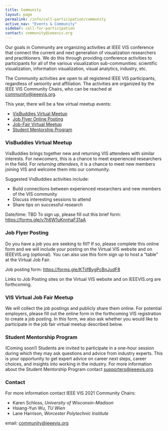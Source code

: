 ```yaml
---
title: Community
layout: page
permalink: /info/call-participation/community
active_nav: "Events & Community"
sidebar: call-for-participation
contact: community@ieeevis.org
---
```


Our goals in Community are organizing activities at IEEE VIS conference that connect the current and next generation of visualization researchers and practitioners. We do this through providing conference activities to participants for all of the various visualization sub-communities: scientific visualization, information visualization, visual analytics, industry, etc. 

The Community activities are open to all registered IEEE VIS participants, regardless of seniority and affiliation. The activities are organized by the IEEE VIS Community Chairs, who can be reached at [community@ieeevis.org](community@ieeevis.org).

This year, there will be a few virtual meetup events:

* [VisBuddies Virtual Meetup](#visbuddies)
* [Job Flyer Online Posting](#job-flyers)
* [Job-Fair Virtual Meetup](#ajf)
* [Student Mentorship Program](#smp)


### <a name="visbuddies"></a>VisBuddies Virtual Meetup
<!-- **Tuesday, 27 October 2020, 13:40:00 Mountain Time** -->

VisBuddies brings together new and returning VIS attendees with similar interests. For *newcomers*, this is a chance to meet experienced researchers in the field. For *returning attendees*, it is a chance to meet new members joining VIS and welcome them into our community. 

Suggested VisBuddies activities include:
* Build connections between experienced researchers and new members of the VIS community
* Discuss interesting sessions to attend
* Share tips on successful research

Date/time: TBD
To sign up, please fill out this brief form: https://forms.gle/v7h6W1uKnnhaF31aA

### <a name="job-flyers"></a>Job Flyer Posting

Do you have a job you are seeking to fill? If so, please complete this online form and we will include your posting on the Virtual VIS website and on IEEEVIS.org (optional).  You can also use this form sign up to host a “table” at the Virtual Job Fair.

Job posting form: https://forms.gle/KTiifBygPcBnJudF8

Links to Job Posting sites on the Virtual VIS website and on IEEEVIS.org are forthcoming.

### <a name="ajf"></a>VIS Virtual Job Fair Meetup
We will collect the job postings and publicly share them online. For potential employers, please fill out the online form in the forthcoming VIS registration to create a job posting. In this form, we also ask whether you would like to participate in the job fair virtual meetup described below.


### <a name="smp"></a>Student Mentorship Program
<!--**Thursday, 29 October 2020, 13:40:00 Mountain Time**-->
(Coming soon!) Students are invited to participate in a one-hour session during which they may ask questions and advice from industry experts. This is your opportunity to get expert advice on career next steps, career choices, and insights into working in the industry. For more information about the Student Mentorship Program contact [supporters@ieeevis.org](supporters@ieeevis.org).


### Contact

For more information contact IEEE VIS 2021 Community Chairs:

* Karen Schloss, *University of Wisconsin-Madison*
* Hsiang-Yun Wu, *TU Wien*
* Lane Harrison, *Worcester Polytechnic Institute*

email: [community@ieeevis.org](community@ieeevis.org)
